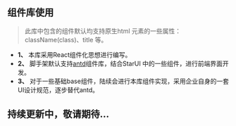 ## 组件库使用

> 此库中包含的组件默认均支持原生html 元素的一些属性： className(class)、title 等。

- **1、** 本库采用React组件化思想进行编写。
- **2、** 脚手架默认支持[antd](https://ant.design/docs/react/introduce-cn)组件库，结合StarUI 中的一些组件，进行前端界面开发。
- **3、** 对于一些基础base组件，陆续会进行本库组件实现，采用企业自身的一套UI设计规范，逐步替代antd。

## 持续更新中，敬请期待...